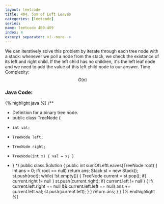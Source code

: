 ```yaml
---
layout: leetcode
title: 404. Sum of Left Leaves
categories: [leetcode]
series:
name: leetcode 400-409
index: 4
excerpt_separator: <!--more-->
---
```

We can iteratively solve this problem by iterate through each tree node with a stack: whenever we poll a node from the stack, we check the existance of its left and right child. If the left child has no children, it's the left leaf node and we need to add the value of this left child node to our answer.
Time Complexity: $$O(n)$$
<!--more-->

### Java Code:
{% highlight java %}
/**
 * Definition for a binary tree node.
 * public class TreeNode {
 *     int val;
 *     TreeNode left;
 *     TreeNode right;
 *     TreeNode(int x) { val = x; }
 * }
 */
public class Solution {
    public int sumOfLeftLeaves(TreeNode root) {
        int ans = 0;
        if( root == null)
            return ans;
        Stack<TreeNode> st = new Stack<TreeNode>();
        st.push(root);
        while( !st.empty()) {
            TreeNode current = st.pop();
            if( current.right != null )
                st.push(current.right);
            if( current.left != null ) {
                if( current.left.right == null && current.left.left == null)
                    ans += current.left.val;
                st.push(current.left);
            }
        }
        return ans;
    }
}
{% endhighlight %}
<div
  class="fb-like"
  data-share="true"
  data-width="450"
  data-show-faces="true">
</div>
<div class="fb-comments" data-href="https://tyge318.github.io/404.-Sum-of-Left-Leaves/" data-numposts="10"></div>